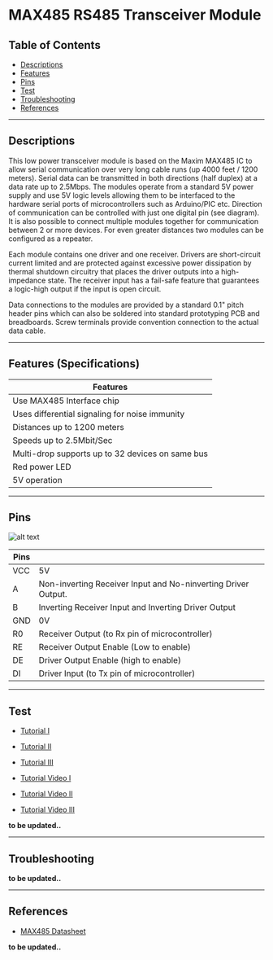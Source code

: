 # MAX485 RS485 Transceiver Module

## Table of Contents

- [Descriptions](#descriptions)
- [Features](#features)
- [Pins](#pins)
- [Test](#test-code)
- [Troubleshooting](#troubleshooting)
- [References](#references)

---

## Descriptions

This low power transceiver module is based on the Maxim MAX485 IC to allow serial communication over very long cable runs (up 4000 feet / 1200 meters). Serial data can be transmitted in both directions (half duplex) at a data rate up to 2.5Mbps. The modules operate from a standard 5V power supply and use 5V logic levels allowing them to be interfaced to the hardware serial ports of microcontrollers such as Arduino/PIC etc. Direction of communication can be controlled with just one digital pin (see diagram). It is also possible to connect multiple modules together for communication between 2 or more devices. For even greater distances two modules can be configured as a repeater.

Each module contains one driver and one receiver. Drivers are short-circuit current limited and are protected against excessive power dissipation by thermal shutdown circuitry that places the driver outputs into a high-impedance state. The receiver input has a fail-safe feature that guarantees a logic-high output if the input is open circuit.

Data connections to the modules are provided by a standard 0.1" pitch header pins which can also be soldered into standard prototyping PCB and breadboards. Screw terminals provide convention connection to the actual data cable.

---

## Features (Specifications)

| Features                                         |
| ------------------------------------------------ |
| Use MAX485 Interface chip                        |
| Uses differential signaling for noise immunity   |
| Distances up to 1200 meters                      |
| Speeds up to 2.5Mbit/Sec                         |
| Multi-drop supports up to 32 devices on same bus |
| Red power LED                                    |
| 5V operation                                     |

---

## Pins

![alt text](https://bit.ly/3dw5I9N "Pin out")

| Pins |                                                               |
| ---- | ------------------------------------------------------------- |
| VCC  | 5V                                                            |
| A    | Non-inverting Receiver Input and No-ninverting Driver Output. |
| B    | Inverting Receiver Input and Inverting Driver Output          |
| GND  | 0V                                                            |
| R0   | Receiver Output (to Rx pin of microcontroller)                |
| RE   | Receiver Output Enable (Low to enable)                        |
| DE   | Driver Output Enable (high to enable)                         |
| DI   | Driver Input (to Tx pin of microcontroller)                   |

---

## Test

- [Tutorial I](https://bit.ly/3x8eeDP)
- [Tutorial II](https://bit.ly/3gjRyKV)
- [Tutorial III](https://bit.ly/2P6r8B8)

- [Tutorial Video I](https://youtu.be/sLD-2QDkCd0)
- [Tutorial Video II](https://youtu.be/Bhvap1qXcHg)
- [Tutorial Video III](https://youtu.be/GjdytbCIYSY)

**to be updated..**

---

## Troubleshooting

**to be updated..**

---

## References

- [MAX485 Datasheet](https://bit.ly/3x8fx5H)

**to be updated..**
